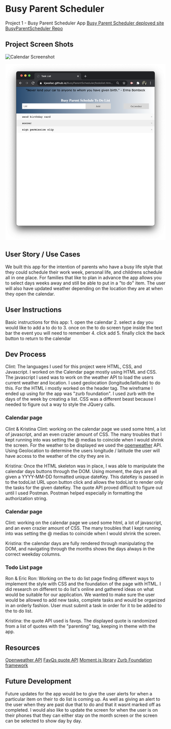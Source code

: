 # Busy Parent Scheduler
Project 1 - Busy Parent Scheduler App
[Busy Parent Scheduler deployed site](https://kjwallac.github.io/BusyParentScheduler/calendar.html)
[BusyParentScheduler Repo](https://github.com/kjwallac/BusyParentScheduler)

## Project Screen Shots
![Calendar Screenshot](calendar.png)

![ToDo List Screenshot](todolistv2.png)

## User Story / Use Cases
We built this app for the intention of parents who have a busy life style that they could schedule their work week, personal life, and childrens schedule all in one place. For families that like to plan in advance the app allows you to select days weeks away and still be able to put in a "to do" item. The user will also have updated weather depending on the location they are at when they open the calendar.

## User Instructions
Basic instructions for this app:
    1. open the calendar
    2. select a day you would like to add a to do to
    3. once on the to do screen type inside the text bar the event you will need to remember
    4. click add
    5. finally click the back button to return to the calendar


## Dev Process
Clint: The languages I used for this project were HTML, CSS, and Javascript. I worked on the Calendar page mostly using HTML and CSS. The javascript I used was to work on the weather API to load the users current weather and location. I used geolocation (longitude/latitude) to do this. For the HTML i mostly worked on the header tag. The wireframe I ended up using for the app was "zurb foundation". I used zurb with the days of the week by creating a list. CSS was a different beast because I needed to figure out a way to style the JQuery calls. 
### Calendar page
Clint & Kristina
Clint: working on the calendar page we used some html, a lot of javascript, and an even crazier amount of CSS. The many troubles that I kept running into was setting the @ medias to coincide when I would shrink the screen. For the weather to be displayed we used the [openweather](https://openweathermap.org/) API. Using Geolocation to determine the users longitude / latitude the user will have access to the weather of the city they are in.


Kristina: Once the HTML skeleton was in place, I was able to manipulate the calendar days buttons through the DOM. Using moment, the days are all given a YYYY-MM-DD formatted unique dateKey. This dateKey is passed in to the todoList URL upon button click and allows the todoList to render only the tasks for the given dateKey. The quote API proved difficult to figure out until I used Postman. Postman helped especially in formatting the authorization string.

### Calendar page
Clint: working on the calendar page we used some html, a lot of javascript, and an even crazier amount of CSS. The many troubles that I kept running into was setting the @ medias to coincide when I would shrink the screen. 

Kristina: the calendar days are fully rendered through manipulating the DOM, and navigating through the months shows the days always in the correct weekday columns.

### Todo List page
Ron & Eric
Ron: Working on the to do list page finding different ways to implement the style with CSS and the foundation of the page with HTML. I did research on different to do list's online and gathered ideas on what would be suitable for our application. We wanted to make sure the user would be allowed to add new tasks, complete tasks and would be organized in an orderly fashion. User must submit a task in order for it to be added to the to do list. 


Kristina: the quote API used is favqs. The displayed quote is randomized from a list of quotes with the "parenting" tag, keeping in theme with the app.

## Resources
[Openweather API](https://openweathermap.org/)
[FavQs quote API](https://favqs.com/api)
[Moment.js library](https://momentjs.com/)
[Zurb Foundation framework](https://get.foundation/sites/docs/)

 ## Future Development
Future updates for the app would be to give the user alerts for when a particular item on their to do list is coming up. As well as giving an alert to the user when they are past due that to do and that it wasnt marked off as completed. I would also like to update the screen for when the user is on their phones that they can either stay on the month screen or the screen can be selected to show day by day.
